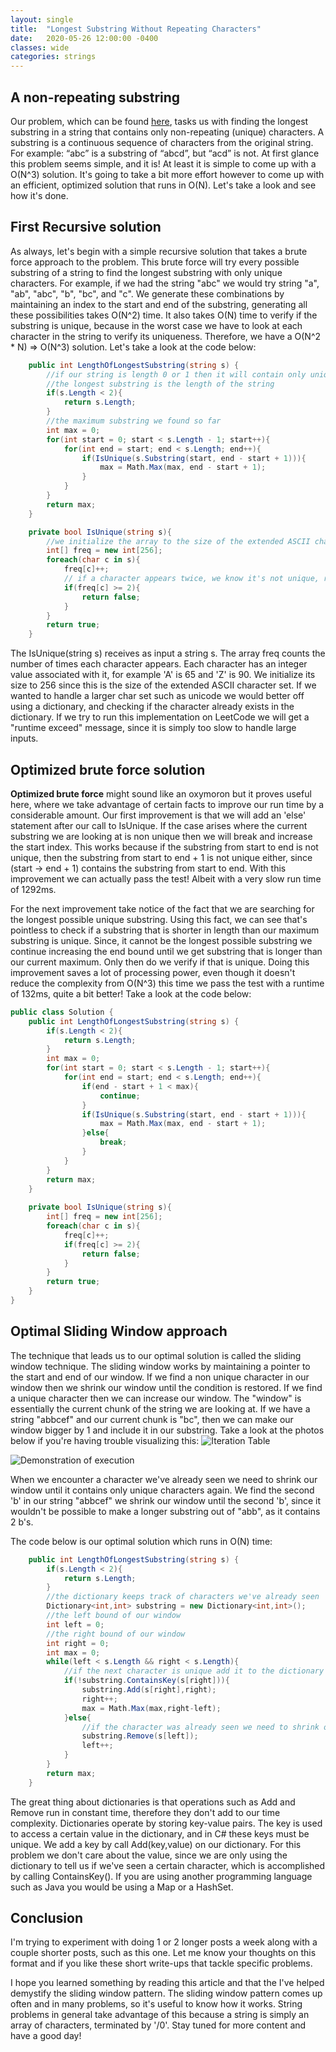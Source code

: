 ```yaml
---
layout: single
title:  "Longest Substring Without Repeating Characters"
date:   2020-05-26 12:00:00 -0400
classes: wide
categories: strings
---
```


## A non-repeating substring
Our problem, which can be found [here](https://leetcode.com/problems/longest-substring-without-repeating-characters/submissions/), tasks us with finding the longest substring in a string that contains only non-repeating (unique) characters. A substring is a continuous sequence of characters from the original string. For example: “abc” is a substring of “abcd”, but “acd” is not. At first glance this problem seems simple, and it is! At least it is simple to come up with a O(N^3) solution. It's going to take a bit more effort however to come up with an efficient, optimized solution that runs in O(N). Let's take a look and see how it's done.

## First Recursive solution

As always, let's begin with a simple recursive solution that takes a brute force approach to the problem. This brute force will try every possible substring of a string to find the longest substring with only unique characters. For example, if we had the string "abc" we would try string "a", "ab", "abc", "b", "bc", and "c". We generate these combinations by maintaining an index to the start and end of the substring, generating all these possibilities takes O(N^2) time. It also takes O(N) time to verify if the substring is unique, because in the worst case we have to look at each character in the string to verify its uniqueness. Therefore, we have a O(N^2 * N) => O(N^3) solution. Let's take a look at the code below:
```cs
    public int LengthOfLongestSubstring(string s) {
        //if our string is length 0 or 1 then it will contain only unique characters
        //the longest substring is the length of the string
        if(s.Length < 2){
            return s.Length;
        }
        //the maximum substring we found so far
        int max = 0;
        for(int start = 0; start < s.Length - 1; start++){
            for(int end = start; end < s.Length; end++){
                if(IsUnique(s.Substring(start, end - start + 1))){
                    max = Math.Max(max, end - start + 1);
                }
            }
        }
        return max;
    }

    private bool IsUnique(string s){
        //we initialize the array to the size of the extended ASCII char set
        int[] freq = new int[256];
        foreach(char c in s){
            freq[c]++;
            // if a character appears twice, we know it's not unique, return false
            if(freq[c] >= 2){
                return false;
            }
        }
        return true;
    }
```
The IsUnique(string s) receives as input a string s. The array freq counts the number of times each character appears. Each character has an integer value associated with it, for example 'A' is 65 and 'Z' is 90. We initialize its size to 256 since this is the size of the extended ASCII character set. If we wanted to handle a larger char set such as unicode we would better off using a dictionary, and checking if the character already exists in the dictionary. If we try to run this implementation on LeetCode we will get a "runtime exceed" message, since it is simply too slow to handle large inputs.

## Optimized brute force solution

**Optimized brute force** might sound like an oxymoron but it proves useful here, where we take advantage of certain facts to improve our run time by a considerable amount. Our first improvement is that we will add an 'else' statement after our call to IsUnique. If the case arises where the current substring we are looking at is non unique then we will break and increase the start index. This works because if the substring from start to end is not unique, then the substring from start to end + 1 is not unique either, since (start -> end + 1) contains the substring from start to end. With this improvement we can actually pass the test! Albeit with a very slow run time of 1292ms.

For the next improvement take notice of the fact that we are searching for the longest possible unique substring. Using this fact, we can see that's pointless to check if a substring that is shorter in length than our maximum substring is unique. Since, it cannot be the longest possible substring we continue increasing the end bound until we get substring that is longer than our current maximum. Only then do we verify if that is unique. Doing this improvement saves a lot of processing power, even though it doesn't reduce the complexity from O(N^3) this time we pass the test with a runtime of 132ms, quite a bit better! Take a look at the code below:
```cs
public class Solution {
    public int LengthOfLongestSubstring(string s) {
        if(s.Length < 2){
            return s.Length;
        }
        int max = 0;
        for(int start = 0; start < s.Length - 1; start++){
            for(int end = start; end < s.Length; end++){
                if(end - start + 1 < max){
                    continue;
                }
                if(IsUnique(s.Substring(start, end - start + 1))){
                    max = Math.Max(max, end - start + 1);
                }else{
                    break;
                }
            }
        }
        return max;
    }
    
    private bool IsUnique(string s){
        int[] freq = new int[256];
        foreach(char c in s){
            freq[c]++;
            if(freq[c] >= 2){
                return false;
            }
        }
        return true;
    }
}
```
## Optimal Sliding Window approach
The technique that leads us to our optimal solution is called the sliding window technique. The sliding window works by maintaining a pointer to the start and end of our window. If we find a non unique character in our window then we shrink our window until the condition is restored. If we find a unique character then we can increase our window. The "window" is essentially the current chunk of the string we are looking at. If we have a string "abbcef" and our current chunk is "bc", then we can make our window bigger by 1 and include it in our substring. Take a look at the photos below if you're having trouble visualizing this:
![Iteration Table]({{site.baseurl}}/assets/Images/LNRS/p-1.jpg)

![Demonstration of execution]({{site.baseurl}}/assets/Images/LNRS/p-2.jpg)

When we encounter a character we've already seen we need to shrink our window until it contains only unique characters again. We find the second 'b' in our string "abbcef" we shrink our window until the second 'b', since it wouldn't be possible to make a longer substring out of "abb", as it contains 2 b's.

The code below is our optimal solution which runs in O(N) time:

```cs
    public int LengthOfLongestSubstring(string s) {
        if(s.Length < 2){
            return s.Length;
        }
        //the dictionary keeps track of characters we've already seen
        Dictionary<int,int> substring = new Dictionary<int,int>();
        //the left bound of our window
        int left = 0;
        //the right bound of our window
        int right = 0;
        int max = 0;
        while(left < s.Length && right < s.Length){
            //if the next character is unique add it to the dictionary and increase our window by 1
            if(!substring.ContainsKey(s[right])){
                substring.Add(s[right],right);
                right++;
                max = Math.Max(max,right-left);
            }else{
                //if the character was already seen we need to shrink our window until we have all unique characters
                substring.Remove(s[left]);
                left++;
            }
        }
        return max;
    }
```
The great thing about dictionaries is that operations such as Add and Remove run in constant time, therefore they don't add to our time complexity. Dictionaries operate by storing key-value pairs. The key is used to access a certain value in the dictionary, and in C# these keys must be unique. We add a key by call Add(key,value) on our dictionary. For this problem we don't care about the value, since we are only using the dictionary to tell us if we've seen a certain character, which is accomplished by calling ContainsKey(). If you are using another programming language such as Java you would be using a Map or a HashSet.

## Conclusion
I'm trying to experiment with doing 1 or 2 longer posts a week along with a couple shorter posts, such as this one. Let me know your thoughts on this format and if you like these short write-ups that tackle specific problems.

I hope you learned something by reading this article and that the I've helped demystify the sliding window pattern. The sliding window pattern comes up often and in many problems, so it's useful to know how it works. String problems in general take advantage of this because a string is simply an array of characters, terminated by '/0'. Stay tuned for more content and have a good day!
